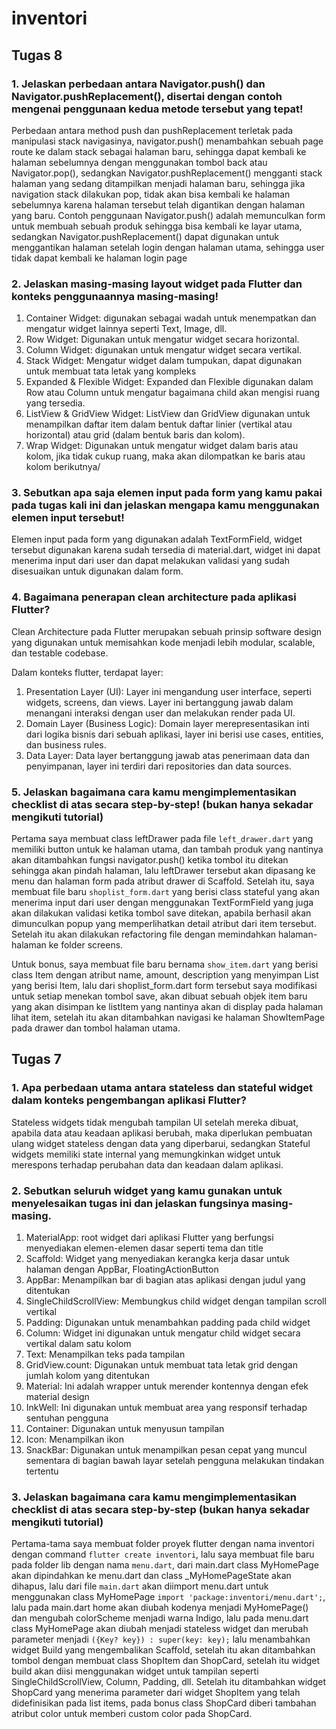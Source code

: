 # inventori

## Tugas 8

### 1. Jelaskan perbedaan antara Navigator.push() dan Navigator.pushReplacement(), disertai dengan contoh mengenai penggunaan kedua metode tersebut yang tepat!
Perbedaan antara method push dan pushReplacement terletak pada manipulasi stack navigasinya, navigator.push() menambahkan sebuah page route ke dalam stack sebagai halaman baru, sehingga dapat kembali ke halaman sebelumnya dengan menggunakan tombol back atau Navigator.pop(), sedangkan Navigator.pushReplacement() mengganti stack halaman yang sedang ditampilkan menjadi halaman baru, sehingga jika navigation stack dilakukan pop, tidak akan bisa kembali ke halaman sebelumnya karena halaman tersebut telah digantikan dengan halaman yang baru. Contoh penggunaan Navigator.push() adalah memunculkan form untuk membuah sebuah produk sehingga bisa kembali ke layar utama, sedangkan Navigator.pushReplacement() dapat digunakan untuk menggantikan halaman setelah login dengan halaman utama, sehingga user tidak dapat kembali ke halaman login page

### 2. Jelaskan masing-masing layout widget pada Flutter dan konteks penggunaannya masing-masing!
1) Container Widget: digunakan sebagai wadah untuk menempatkan dan mengatur widget lainnya seperti Text, Image, dll.
2) Row Widget: Digunakan untuk mengatur widget secara horizontal.
3) Column Widget: digunakan untuk mengatur widget secara vertikal.
4) Stack Widget: Mengatur widget dalam tumpukan, dapat digunakan untuk membuat tata letak yang kompleks
5) Expanded & Flexible Widget: Expanded dan Flexible digunakan dalam Row atau Column untuk mengatur bagaimana child akan mengisi ruang yang tersedia. 
6) ListView & GridView Widget: ListView dan GridView digunakan untuk menampilkan daftar item dalam bentuk daftar linier (vertikal atau horizontal) atau grid (dalam bentuk baris dan kolom).
7) Wrap Widget: Digunakan untuk mengatur widget dalam baris atau kolom, jika tidak cukup ruang, maka akan dilompatkan ke baris atau kolom berikutnya/

### 3. Sebutkan apa saja elemen input pada form yang kamu pakai pada tugas kali ini dan jelaskan mengapa kamu menggunakan elemen input tersebut!
Elemen input pada form yang digunakan adalah TextFormField, widget tersebut digunakan karena sudah tersedia di material.dart, widget ini dapat menerima input dari user dan dapat melakukan validasi yang sudah disesuaikan untuk digunakan dalam form.

### 4. Bagaimana penerapan clean architecture pada aplikasi Flutter?
Clean Architecture pada Flutter merupakan sebuah prinsip software design yang digunakan untuk memisahkan kode menjadi lebih modular, scalable, dan testable codebase.

Dalam konteks flutter, terdapat layer:

1) Presentation Layer (UI): Layer ini mengandung user interface, seperti widgets, screens, dan views. Layer ini bertanggung jawab dalam menangani interaksi dengan user dan melakukan render pada UI.
2) Domain Layer (Business Logic): Domain layer merepresentasikan inti dari logika bisnis dari sebuah aplikasi, layer ini berisi use cases, entities, dan business rules.
3) Data Layer: Data layer bertanggung jawab atas penerimaan data dan penyimpanan, layer ini terdiri dari repositories dan data sources.

### 5. Jelaskan bagaimana cara kamu mengimplementasikan checklist di atas secara step-by-step! (bukan hanya sekadar mengikuti tutorial)
Pertama saya membuat class leftDrawer pada file `left_drawer.dart` yang memiliki button untuk ke halaman utama, dan tambah produk yang nantinya akan ditambahkan fungsi navigator.push() ketika tombol itu ditekan sehingga akan pindah halaman, lalu leftDrawer tersebut akan dipasang ke menu dan halaman form pada atribut drawer di Scaffold. Setelah itu, saya membuat file baru `shoplist_form.dart` yang berisi class stateful yang akan menerima input dari user dengan menggunakan TextFormField yang juga akan dilakukan validasi ketika tombol save ditekan, apabila berhasil akan dimunculkan popup yang memperlihatkan detail atribut dari item tersebut. Setelah itu akan dilakukan refactoring file dengan memindahkan halaman-halaman ke folder screens.

Untuk bonus, saya membuat file baru bernama `show_item.dart` yang berisi class Item dengan atribut name, amount, description yang menyimpan List yang berisi Item, lalu dari shoplist_form.dart form tersebut saya modifikasi untuk setiap menekan tombol save, akan dibuat sebuah objek item baru yang akan disimpan ke listItem yang nantinya akan di display pada halaman lihat item, setelah itu akan ditambahkan navigasi ke halaman ShowItemPage pada drawer dan tombol halaman utama.

## Tugas 7

### 1. Apa perbedaan utama antara stateless dan stateful widget dalam konteks pengembangan aplikasi Flutter?
Stateless widgets tidak mengubah tampilan UI setelah mereka dibuat, apabila data atau keadaan aplikasi berubah, maka diperlukan pembuatan ulang widget stateless dengan data yang diperbarui, sedangkan Stateful widgets memiliki state internal yang memungkinkan widget untuk merespons terhadap perubahan data dan keadaan dalam aplikasi.

### 2. Sebutkan seluruh widget yang kamu gunakan untuk menyelesaikan tugas ini dan jelaskan fungsinya masing-masing.
1) MaterialApp: root widget dari aplikasi Flutter yang berfungsi menyediakan elemen-elemen dasar seperti tema dan title
2) Scaffold: Widget yang menyediakan kerangka kerja dasar untuk halaman dengan AppBar, FloatingActionButton
3) AppBar: Menampilkan bar di bagian atas aplikasi dengan judul yang ditentukan
4) SingleChildScrollView: Membungkus child widget dengan tampilan scroll vertikal
5) Padding: Digunakan untuk menambahkan padding pada child widget
6) Column: Widget ini digunakan untuk mengatur child widget secara vertikal dalam satu kolom
7) Text: Menampilkan teks pada tampilan
8) GridView.count: Digunakan untuk membuat tata letak grid dengan jumlah kolom yang ditentukan
9) Material: Ini adalah wrapper untuk merender kontennya dengan efek material design
10) InkWell: Ini digunakan untuk membuat area yang responsif terhadap sentuhan pengguna
11) Container: Digunakan untuk menyusun tampilan
12) Icon: Menampilkan ikon
13) SnackBar: Digunakan untuk menampilkan pesan cepat yang muncul sementara di bagian bawah layar setelah pengguna melakukan tindakan tertentu

### 3. Jelaskan bagaimana cara kamu mengimplementasikan checklist di atas secara step-by-step (bukan hanya sekadar mengikuti tutorial)
Pertama-tama saya membuat folder proyek flutter dengan nama inventori dengan command `flutter create inventori`, lalu saya membuat file baru pada folder lib dengan nama `menu.dart`, dari main.dart class MyHomePage akan dipindahkan ke menu.dart dan class _MyHomePageState akan dihapus, lalu dari file `main.dart` akan diimport menu.dart untuk menggunakan class MyHomePage `import 'package:inventori/menu.dart';`, lalu pada main.dart home akan diubah kodenya menjadi MyHomePage() dan mengubah colorScheme menjadi warna Indigo, lalu pada menu.dart class MyHomePage akan diubah menjadi stateless widget dan merubah parameter menjadi `({Key? key}) : super(key: key);` lalu menambahkan widget Build yang mengembalikan Scaffold, setelah itu akan ditambahkan tombol dengan membuat class ShopItem dan ShopCard, setelah itu widget build akan diisi menggunakan widget untuk tampilan seperti SingleChildScrollView, Column, Padding, dll. Setelah itu ditambahkan widget ShopCard yang menerima parameter dari widget ShopItem yang telah didefinisikan pada list items, pada bonus class ShopCard diberi tambahan atribut color untuk memberi custom color pada ShopCard. 
